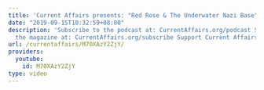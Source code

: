 ```yaml
---
title: 'Current Affairs presents: "Red Rose & The Underwater Nazi Base"'
date: "2019-09-15T10:32:59+08:00"
description: 'Subscribe to the podcast at: CurrentAffairs.org/podcast Subscribe to
  the magazine at: CurrentAffairs.org/subscribe Support Current Affairs at: Patreon.com/CurrentAffairs'
url: /currentaffairs/M70XAzY2ZjY/
providers:
  youtube:
    id: M70XAzY2ZjY
type: video
---
```

